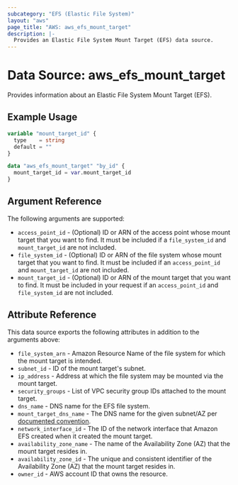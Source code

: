 ```yaml
---
subcategory: "EFS (Elastic File System)"
layout: "aws"
page_title: "AWS: aws_efs_mount_target"
description: |-
  Provides an Elastic File System Mount Target (EFS) data source.
---
```


# Data Source: aws_efs_mount_target

Provides information about an Elastic File System Mount Target (EFS).

## Example Usage

```terraform
variable "mount_target_id" {
  type    = string
  default = ""
}

data "aws_efs_mount_target" "by_id" {
  mount_target_id = var.mount_target_id
}
```

## Argument Reference

The following arguments are supported:

* `access_point_id` - (Optional) ID or ARN of the access point whose mount target that you want to find. It must be included if a `file_system_id` and `mount_target_id` are not included.
* `file_system_id` - (Optional) ID or ARN of the file system whose mount target that you want to find. It must be included if an `access_point_id` and `mount_target_id` are not included.
* `mount_target_id` - (Optional) ID or ARN of the mount target that you want to find. It must be included in your request if an `access_point_id` and `file_system_id` are not included.

## Attribute Reference

This data source exports the following attributes in addition to the arguments above:

* `file_system_arn` - Amazon Resource Name of the file system for which the mount target is intended.
* `subnet_id` - ID of the mount target's subnet.
* `ip_address` - Address at which the file system may be mounted via the mount target.
* `security_groups` - List of VPC security group IDs attached to the mount target.
* `dns_name` - DNS name for the EFS file system.
* `mount_target_dns_name` - The DNS name for the given subnet/AZ per [documented convention](http://docs.aws.amazon.com/efs/latest/ug/mounting-fs-mount-cmd-dns-name.html).
* `network_interface_id` - The ID of the network interface that Amazon EFS created when it created the mount target.
* `availability_zone_name` - The name of the Availability Zone (AZ) that the mount target resides in.
* `availability_zone_id` - The unique and consistent identifier of the Availability Zone (AZ) that the mount target resides in.
* `owner_id` - AWS account ID that owns the resource.
